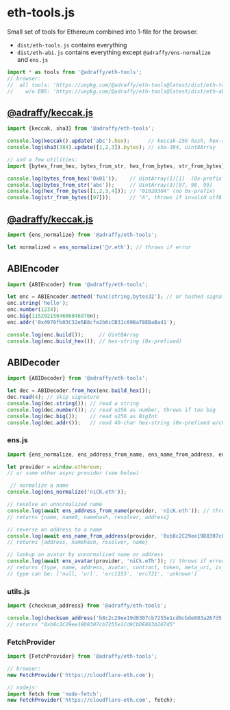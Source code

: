 # eth-tools.js
Small set of tools for Ethereum combined into 1-file for the browser.

* `dist/eth-tools.js` contains everything
* `dist/eth-abi.js` contains everything except `@adraffy/ens-normalize` and `ens.js`

```Javascript
import * as tools from '@adraffy/eth-tools';
// browser:
//  all tools: 'https://unpkg.com/@adraffy/eth-tools@latest/dist/eth-tools.min.js'
//    w/o ENS: 'https://unpkg.com/@adraffy/eth-tools@latest/dist/eth-abi.min.js'
```

## [@adraffy/keccak.js](https://github.com/adraffy/keccak.js/)
```Javascript
import {keccak, sha3} from '@adraffy/eth-tools';

console.log(keccak().update('abc').hex);      // keccak-256 hash, hex-string, no prefix
console.log(sha3(384).update([1,2,3]).bytes); // sha-384, Uint8Array

// and a few utilities:
import {bytes_from_hex, bytes_from_str, hex_from_bytes, str_from_bytes} from '@adraffy/keccak';

console.log(bytes_from_hex('0x01'));    // UintArray(1)[1]  (0x-prefix is optional)
console.log(bytes_from_str('abc'));     // UintArray(3)[97, 98, 99]
console.log(hex_from_bytes([1,2,3,4])); // "01020304" (no 0x-prefix)
console.log(str_from_bytes([97]));      // "A", throws if invalid utf8
```

## [@adraffy/keccak.js](https://github.com/adraffy/ens_normalize.js/)
```Javascript
import {ens_normalize} from '@adraffy/eth-tools';

let normalized = ens_normalize('🚴‍♂️.eth'); // throws if error
```

## ABIEncoder
```Javascript
import {ABIEncoder} from '@adraffy/eth-tools';

let enc = ABIEncoder.method('func(string,bytes32'); // or hashed signature
enc.string('hello');
enc.number(1234);
enc.big(1152921504606846976n);
enc.addr('0x4976fb03C32e5B8cfe2b6cCB31c09Ba78EBaBa41');

console.log(enc.build());     // Uint8Array
console.log(enc.build_hex()); // hex-string (0x-prefixed)
```
## ABIDecoder
```Javascript
import {ABIDecoder} from '@adraffy/eth-tools';

let dec = ABIDecoder.from_hex(enc.build_hex());
dec.read(4); // skip signature
console.log(dec.string()); // read a string
console.log(dec.number()); // read u256 as number, throws if too big
console.log(dec.big());    // read u256 as BigInt
console.log(dec.addr());   // read 40-char hex-string (0x-prefixed w/checksum)
```

### ens.js
```Javascript
import {ens_normalize, ens_address_from_name, ens_name_from_address, ens_avatar} from '@adraffy/eth-tools';

let provider = window.ethereum; 
// or some other async provider (see below)

 // normalize a name
console.log(ens_normalize('niCK.eth'));

// resolve an unnormalized name
console.log(await ens_address_from_name(provider, 'nIcK.eth')); // throws if error
// returns {name, name0, namehash, resolver, address}

// reverse an address to a name
console.log(await ens_name_from_address(provider, '0xb8c2C29ee19D8307cb7255e1Cd9CbDE883A267d5')); // throws if error, 0x-prefix is optional
// returns {address, namehash, resolver, name}

// lookup an avatar by unnormalized name or address
console.log(await ens_avatar(provider, 'niCk.eTh')); // throws if error
// returns {type, name, address, avatar, contract, token, meta_uri, is_owner}
// type can be: ['null, 'url', 'erc1155', 'erc721', 'unknown']
```

### utils.js
```Javascript
import {checksum_address} from '@adraffy/eth-tools';

console.log(checksum_address('b8c2c29ee19d8307cb7255e1cd9cbde883a267d5')); 
// returns "0xb8c2C29ee19D8307cb7255e1Cd9CbDE883A267d5"
```

### FetchProvider
```Javascript
import {FetchProvider} from '@adraffy/eth-tools';

// browser:
new FetchProvider('https://cloudflare-eth.com'); 

// nodejs:
import fetch from 'node-fetch';
new FetchProvider('https://cloudflare-eth.com', fetch);